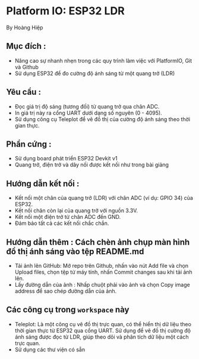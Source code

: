# Platform IO: ESP32 LDR
By Hoàng Hiệp

## Mục đích : 
- Nâng cao sự nhanh nhẹn trong các quy trình làm việc với PlatformIO, Git và Github
- Sử dụng ESP32 để đo cường độ ánh sáng từ một quang trở (LDR)

## Yêu cầu :
- Đọc giá trị độ sáng (tương đối) từ quang trở qua chân ADC.
- In giá trị này ra cổng UART dưới dạng số nguyên (0 - 4095).
- Sử dụng công cụ Teleplot để vẽ đồ thị của cường độ ánh sáng theo thời gian thực.

## Phần cứng :
- Sử dụng board phát triển ESP32 Devkit v1
- Quang trở, điện trở và dây nối được kết nối như trong bài giảng 

## Hướng dẫn kết nối : 
-  Kết nối một chân của quang trở (LDR) với chân ADC (ví dụ: GPIO 34) của ESP32.
-  Kết nối chân còn lại của quang trở với nguồn 3.3V.
-  Kết nối một điện trở từ chân ADC đến GND.
-  Đảm bảo tất cả các kết nối chắc chắn.

## Hướng dẫn thêm : Cách chèn ảnh chụp màn hình đồ thị ánh sáng vào tệp README.md
- Tải ảnh lên GitHub: Mở repo trên Github, nhấn vào nút Add file và chọn Upload files, chọn tệp từ máy tính, nhấn Commit changes sau khi tải ảnh lên.
- Lấy đường dẫn của ảnh : Nhấp chuột phải vào ảnh và chọn Copy image address để sao chép đường dẫn của ảnh.

## Các công cụ trong `workspace` này
- Teleplot: Là một công cụ vẽ đồ thị trực quan, có thể hiển thị dữ liệu theo thời gian thực từ ESP32 qua cổng UART.
  Sử dụng để vẽ đồ thị cường độ ánh sáng được đọc từ LDR, giúp theo dõi và phân tích dữ liệu một cách trực quan.
- Sử dụng các thư viện có sẵn 
